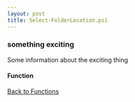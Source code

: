 ```yaml
---
layout: post
title: Select-FolderLocation.ps1
---
```


### something exciting

Some information about the exciting thing

#### Function

<script src="https://gist-it.appspot.com/github.com/BanterBoy/scripts-blog/blob/master/PowerShell/functions/Select-FolderLocation.ps1"></script>

<a href="/menu/_pages/functions.html">Back to Functions</a>
